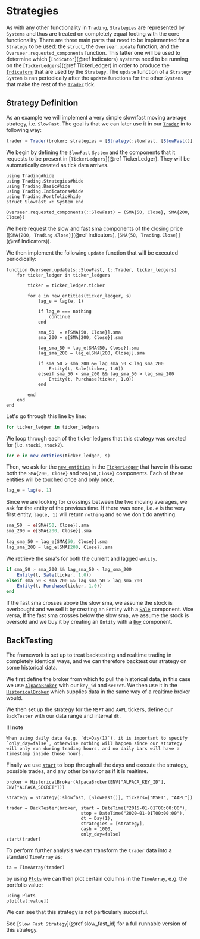 # Strategies

As with any other functionality in `Trading`, `Strategies` are represented by `Systems` and thus are treated on completely equal footing with the core functionality.
There are three main parts that need to be implemented for a `Strategy` to be used: the `struct`, the `Overseer.update` function, and the `Overseer.requested_components` function.
This latter one will be used to determine which [`Indicator`](@ref Indicators) systems need to be running on the [`TickerLedgers`](@ref TickerLedger) in order to produce
the [`Indicators`](@ref) that are used by the `Strategy`.
The `update` function of a `Strategy` `System` is ran periodically after the `update` functions for the other `Systems` that make the rest of the [`Trader`](@ref) tick.

## Strategy Definition
As an example we will implement a very simple slow/fast moving average strategy, i.e. `SlowFast`.
The goal is that we can later use it in our [`Trader`](@ref) in to following way:

```julia
trader = Trader(broker; strategies = [Strategy(:slowfast, [SlowFast()], tickers=["stock1", "stock2"])])
```

We begin by defining the `SlowFast` `System` and the components that it requests to be present in [`TickerLedgers`](@ref TickerLedger).
They will be automatically created as tick data arrives.
```@example strategy
using Trading#hide
using Trading.Strategies#hide
using Trading.Basic#hide
using Trading.Indicators#hide
using Trading.Portfolio#hide
struct SlowFast <: System end

Overseer.requested_components(::SlowFast) = (SMA{50, Close}, SMA{200, Close})
```
We here request the slow and fast sma components of the closing price ([`SMA{200, Trading.Close}`](@ref Indicators), [`SMA{50, Trading.Close}`](@ref Indicators)).

We then implement the following `update` function that will be executed periodically:
```@example strategy
function Overseer.update(s::SlowFast, t::Trader, ticker_ledgers)
    for ticker_ledger in ticker_ledgers

        ticker = ticker_ledger.ticker

        for e in new_entities(ticker_ledger, s)
            lag_e = lag(e, 1)

            if lag_e === nothing
                continue
            end

            sma_50  = e[SMA{50, Close}].sma
            sma_200 = e[SMA{200, Close}].sma
            
            lag_sma_50 = lag_e[SMA{50, Close}].sma
            lag_sma_200 = lag_e[SMA{200, Close}].sma

            if sma_50 > sma_200 && lag_sma_50 < lag_sma_200
                Entity(t, Sale(ticker, 1.0))
            elseif sma_50 < sma_200 && lag_sma_50 > lag_sma_200
                Entity(t, Purchase(ticker, 1.0))
            end

        end
    end
end
```

Let's go through this line by line:
```julia
for ticker_ledger in ticker_ledgers
```
We loop through each of the ticker ledgers that this strategy was created for (i.e. `stock1`, `stock2`).

```julia
for e in new_entities(ticker_ledger, s)
```
Then, we ask for the [`new_entities`](@ref) in the [`TickerLedger`](@ref) that have
in this case both the `SMA{200, Close}` and `SMA{50,Close}` components. Each of these entities will be touched once and only once.

```julia
lag_e = lag(e, 1)
```
Since we are looking for crossings between the two moving averages, we ask for the entity of the previous time. If there was none, i.e. `e` is the very
first entity, `lag(e, 1)` will return `nothing` and so we don't do anything.

```julia
sma_50  = e[SMA{50, Close}].sma
sma_200 = e[SMA{200, Close}].sma

lag_sma_50 = lag_e[SMA{50, Close}].sma
lag_sma_200 = lag_e[SMA{200, Close}].sma
```
We retrieve the sma's for both the current and lagged `entity`.

```julia
if sma_50 > sma_200 && lag_sma_50 < lag_sma_200
    Entity(t, Sale(ticker, 1.0))
elseif sma_50 < sma_200 && lag_sma_50 > lag_sma_200
    Entity(t, Purchase(ticker, 1.0))
end
```
If the fast sma crosses above the slow sma, we assume the stock is overbought and we sell it by creating an `Entity` with a  [`Sale`](@ref) component.
Vice versa, If the fast sma crosses below the slow sma, we assume the stock is oversold and we buy it by creating an `Entity` with a  [`Buy`](@ref) component.

## BackTesting

The framework is set up to treat backtesting and realtime trading in completely identical ways, and we can therefore backtest
our strategy on some historical data.

We first define the broker from which to pull the historical data, in this case we use [`AlpacaBroker`](@ref) with our `key_id` and `secret`.
We then use it in the [`HistoricalBroker`](@ref) which supplies data in the same way of a realtime broker would.

We then set up the strategy for the `MSFT` and `AAPL` tickers, define our `BackTester` with our data range and interval `dt`.

!!! note

    When using daily data (e.g. `dt=Day(1)`), it is important to specify `only_day=false`, otherwise nothing will happen since our strategy will only run during trading hours, and no daily bars will have a timestamp inside those hours.

Finally we use [`start`](@ref) to loop through all the days and execute the strategy, possible trades, and any other behavior as if it is realtime.

```@example strategy
broker = HistoricalBroker(AlpacaBroker(ENV["ALPACA_KEY_ID"], ENV["ALPACA_SECRET"]))

strategy = Strategy(:slowfast, [SlowFast()], tickers=["MSFT", "AAPL"])

trader = BackTester(broker, start = DateTime("2015-01-01T00:00:00"),
                            stop = DateTime("2020-01-01T00:00:00"),
                            dt = Day(1),
                            strategies = [strategy],
                            cash = 1000,
                            only_day=false)
start(trader)
```

To perform further analysis we can transform the `trader` data into a standard `TimeArray` as:
```@example strategy
ta = TimeArray(trader)
```
by using [`Plots`](https://juliaplots.org) we can then plot certain columns in the `TimeArray`, e.g. the portfolio value:
```@example strategy
using Plots
plot(ta[:value])
```

We can see that this strategy is not particularly succesful.

See [`Slow Fast Strategy`](@ref slow_fast_id) for a full runnable version of this strategy.
